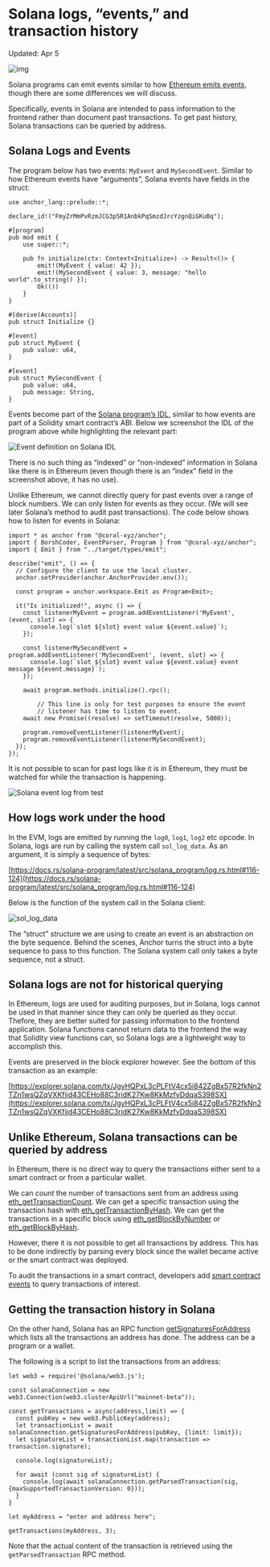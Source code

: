 # Solana logs, “events,” and transaction history

Updated: Apr 5

![img](https://static.wixstatic.com/media/935a00_5dfc6f5062894ef7be199e2084106222~mv2.jpg/v1/fill/w_740,h_416,al_c,q_80,usm_0.66_1.00_0.01,enc_auto/935a00_5dfc6f5062894ef7be199e2084106222~mv2.jpg)

Solana programs can emit events similar to how [Ethereum emits events](https://www.rareskills.io/post/ethereum-events), though there are some differences we will discuss.

Specifically, events in Solana are intended to pass information to the frontend rather than document past transactions. To get past history, Solana transactions can be queried by address.

## Solana Logs and Events

The program below has two events: `MyEvent` and `MySecondEvent`. Similar to how Ethereum events have “arguments”, Solana events have fields in the struct:

```
use anchor_lang::prelude::*;

declare_id!("FmyZrMmPvRzmJCG3p5R1AnbkPqSmzdJrcYzgnQiGKuBq");

#[program]
pub mod emit {
    use super::*;

    pub fn initialize(ctx: Context<Initialize>) -> Result<()> {
        emit!(MyEvent { value: 42 });
        emit!(MySecondEvent { value: 3, message: "hello world".to_string() });
        Ok(())
    }
}

#[derive(Accounts)]
pub struct Initialize {}

#[event]
pub struct MyEvent {
    pub value: u64,
}

#[event]
pub struct MySecondEvent {
    pub value: u64,
    pub message: String,
}
```

Events become part of the [Solana program’s IDL](https://www.rareskills.io/post/anchor-idl), similar to how events are part of a Solidity smart contract’s ABI. Below we screenshot the IDL of the program above while highlighting the relevant part:

![Event definition on Solana IDL](https://static.wixstatic.com/media/935a00_3b8137e010d540178284188e9925d7ad~mv2.png/v1/fill/w_350,h_484,al_c,q_85,usm_0.66_1.00_0.01,enc_auto/935a00_3b8137e010d540178284188e9925d7ad~mv2.png)

There is no such thing as “indexed” or “non-indexed” information in Solana like there is in Ethereum (even though there is an “index” field in the screenshot above, it has no use).

Unlike Ethereum, we cannot directly query for past events over a range of block numbers. We can only listen for events as they occur. (We will see later Solana’s method to audit past transactions). The code below shows how to listen for events in Solana:

```
import * as anchor from "@coral-xyz/anchor";
import { BorshCoder, EventParser, Program } from "@coral-xyz/anchor";
import { Emit } from "../target/types/emit";

describe("emit", () => {
  // Configure the client to use the local cluster.
  anchor.setProvider(anchor.AnchorProvider.env());

  const program = anchor.workspace.Emit as Program<Emit>;

  it("Is initialized!", async () => {
    const listenerMyEvent = program.addEventListener('MyEvent', (event, slot) => {
      console.log(`slot ${slot} event value ${event.value}`);
    });

    const listenerMySecondEvent = program.addEventListener('MySecondEvent', (event, slot) => {
      console.log(`slot ${slot} event value ${event.value} event message ${event.message}`);
    });

    await program.methods.initialize().rpc();

		// This line is only for test purposes to ensure the event
		// listener has time to listen to event.
    await new Promise((resolve) => setTimeout(resolve, 5000));

    program.removeEventListener(listenerMyEvent);
    program.removeEventListener(listenerMySecondEvent);
  });
});
```

It is not possible to scan for past logs like it is in Ethereum, they must be watched for while the transaction is happening.

![Solana event log from test](https://static.wixstatic.com/media/935a00_4093b5180b5a4e179c46151e54df8819~mv2.png/v1/fill/w_350,h_133,al_c,q_85,usm_0.66_1.00_0.01,enc_auto/935a00_4093b5180b5a4e179c46151e54df8819~mv2.png)

## How logs work under the hood

In the EVM, logs are emitted by running the `log0`, `log1`, `log2` etc opcode. In Solana, logs are run by calling the system call `sol_log_data`. As an argument, it is simply a sequence of bytes:

[https://docs.rs/solana-program/latest/src/solana_program/log.rs.html#116-124](https://docs.rs/solana-program/latest/src/solana_program/log.rs.html#116-124)

Below is the function of the system call in the Solana client:

![sol_log_data](https://static.wixstatic.com/media/935a00_1708759ffbba49618878a420e50554b5~mv2.png/v1/fill/w_740,h_200,al_c,q_85,usm_0.66_1.00_0.01,enc_auto/935a00_1708759ffbba49618878a420e50554b5~mv2.png)

The “struct” structure we are using to create an event is an abstraction on the byte sequence. Behind the scenes, Anchor turns the struct into a byte sequence to pass to this function. The Solana system call only takes a byte sequence, not a struct.

## Solana logs are not for historical querying

In Ethereum, logs are used for auditing purposes, but in Solana, logs cannot be used in that manner since they can only be queried as they occur. Thefore, they are better suited for passing information to the frontend application. Solana functions cannot return data to the frontend the way that Solidity view functions can, so Solana logs are a lightweight way to accomplish this.

Events are preserved in the block explorer however. See the bottom of this transaction as an example:

[https://explorer.solana.com/tx/JgyHQPxL3cPLFtV4cx5i842ZgBx57R2fkNn2TZn1wsQZqVXKfijd43CEHo88C3ridK27Kw8KkMzfvDdqaS398SX](https://explorer.solana.com/tx/JgyHQPxL3cPLFtV4cx5i842ZgBx57R2fkNn2TZn1wsQZqVXKfijd43CEHo88C3ridK27Kw8KkMzfvDdqaS398SX)

## Unlike Ethereum, Solana transactions can be queried by address

In Ethereum, there is no direct way to query the transactions either sent to a smart contract or from a particular wallet.

We can _count_ the number of transactions sent from an address using [eth_getTransactionCount](https://ethereum.org/developers/docs/apis/json-rpc#eth_gettransactioncount). We can get a specific transaction using the transaction hash with [eth_getTransactionByHash](https://ethereum.org/developers/docs/apis/json-rpc#eth_gettransactionbyhash). We can get the transactions in a specific block using [eth_getBlockByNumber](https://ethereum.org/developers/docs/apis/json-rpc#eth_getblockbynumber) or [eth_getBlockByHash](https://ethereum.org/developers/docs/apis/json-rpc#eth_getblockbyhash).

However, there it is not possible to get all transactions by address. This has to be done indirectly by parsing every block since the wallet became active or the smart contract was deployed.

To audit the transactions in a smart contract, developers add [smart contract events](https://www.rareskills.io/post/ethereum-events) to query transactions of interest.

## Getting the transaction history in Solana

On the other hand, Solana has an RPC function [getSignaturesForAddress](https://solana.com/docs/rpc/http/getsignaturesforaddress) which lists all the transactions an address has done. The address can be a program or a wallet.

The following is a script to list the transactions from an address:

```
let web3 = require('@solana/web3.js');

const solanaConnection = new web3.Connection(web3.clusterApiUrl("mainnet-beta"));

const getTransactions = async(address,limit) => {
  const pubKey = new web3.PublicKey(address);
  let transactionList = await solanaConnection.getSignaturesForAddress(pubKey, {limit: limit});
  let signatureList = transactionList.map(transaction => transaction.signature);

  console.log(signatureList);

  for await (const sig of signatureList) {
    console.log(await solanaConnection.getParsedTransaction(sig, {maxSupportedTransactionVersion: 0}));
  }
}

let myAddress = "enter and address here";

getTransactions(myAddress, 3);
```

Note that the actual content of the transaction is retrieved using the `getParsedTransaction` RPC method.
